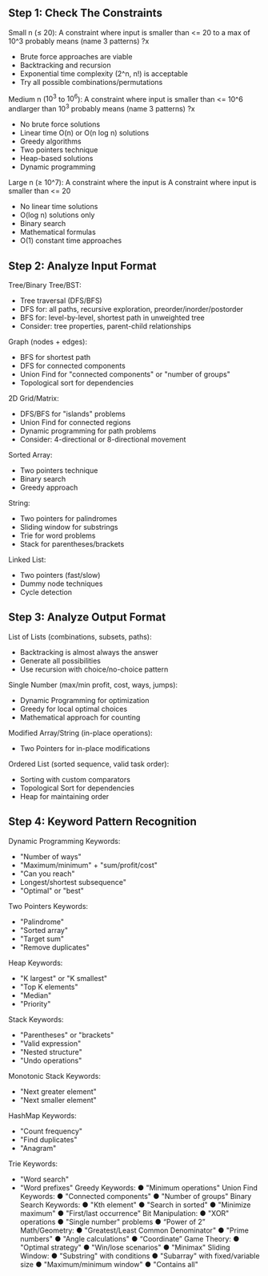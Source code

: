 
## Step 1: Check The Constraints 


Small n (≤ 20): 
A constraint where input is smaller than <= 20 to a max of 10^3  probably means (name 3 patterns)
?x
- Brute force approaches are viable 
- Backtracking and recursion 
- Exponential time complexity (2^n, n!) is acceptable 
- Try all possible combinations/permutations 

Medium n ($10^3$ to $10^6$): 
A constraint where input is smaller than <= 10^6 andlarger than $10^3$ probably means (name 3 patterns)
?x
- No brute force solutions 
- Linear time O(n) or O(n log n) solutions 
- Greedy algorithms 
- Two pointers technique 
- Heap-based solutions 
- Dynamic programming 

Large n (≥ 10^7): 
A constraint where the input is 
A constraint where input is smaller than <= 20
- No linear time solutions 
- O(log n) solutions only 
- Binary search 
- Mathematical formulas 
- O(1) constant time approaches 

## Step 2: Analyze Input Format  

Tree/Binary Tree/BST: 
- Tree traversal (DFS/BFS) 
- DFS for: all paths, recursive exploration, preorder/inorder/postorder 
- BFS for: level-by-level, shortest path in unweighted tree 
- Consider: tree properties, parent-child relationships 

Graph (nodes + edges): 
- BFS for shortest path 
- DFS for connected components 
- Union Find for "connected components" or "number of groups" 
- Topological sort for dependencies 

2D Grid/Matrix: 
- DFS/BFS for "islands" problems 
- Union Find for connected regions 
- Dynamic programming for path problems 
- Consider: 4-directional or 8-directional movement 

Sorted Array: 
- Two pointers technique 
- Binary search 
- Greedy approach 

String: 
- Two pointers for palindromes 
- Sliding window for substrings 
- Trie for word problems 
- Stack for parentheses/brackets 

Linked List: 
- Two pointers (fast/slow) 
- Dummy node techniques 
- Cycle detection 

## Step 3: Analyze Output Format 

List of Lists (combinations, subsets, paths): 
- Backtracking is almost always the answer 
- Generate all possibilities 
- Use recursion with choice/no-choice pattern 

Single Number (max/min profit, cost, ways, jumps): 
- Dynamic Programming for optimization 
- Greedy for local optimal choices 
- Mathematical approach for counting 

Modified Array/String (in-place operations): 
- Two Pointers for in-place modifications 

Ordered List (sorted sequence, valid task order): 
- Sorting with custom comparators 
- Topological Sort for dependencies 
- Heap for maintaining order 

## Step 4: Keyword Pattern Recognition  

Dynamic Programming Keywords: 
- "Number of ways" 
- "Maximum/minimum" + "sum/profit/cost" 
- "Can you reach" 
- Longest/shortest subsequence" 
- "Optimal" or "best" 

Two Pointers Keywords: 
- "Palindrome" 
- "Sorted array" 
- "Target sum" 
- "Remove duplicates" 

Heap Keywords: 
- "K largest" or "K smallest" 
- "Top K elements" 
- "Median" 
- "Priority" 

Stack Keywords: 
- "Parentheses" or "brackets" 
- "Valid expression" 
- "Nested structure" 
- "Undo operations" 

Monotonic Stack Keywords: 
- "Next greater element" 
- "Next smaller element" 

HashMap Keywords: 
- "Count frequency" 
- "Find duplicates" 
- "Anagram" 

Trie Keywords: 
- "Word search" 
- "Word prefixes" 
Greedy Keywords: 
●  "Minimum operations" 
Union Find Keywords: 
●  "Connected components" 
● "Number of groups" 
Binary Search Keywords: 
● "Kth element" 
● "Search in sorted" 
● "Minimize maximum" 
● "First/last occurrence" 
Bit Manipulation: 
● "XOR" operations 
● "Single number" problems 
● “Power of 2” 
Math/Geometry: 
● "Greatest/Least Common Denominator" 
● "Prime numbers" 
●  "Angle calculations" 
● “Coordinate” 
Game Theory: 
● "Optimal strategy" 
● "Win/lose scenarios" 
● "Minimax" 
Sliding Window: 
● "Substring" with conditions 
● "Subarray" with fixed/variable size 
● "Maximum/minimum window" 
● "Contains all" 